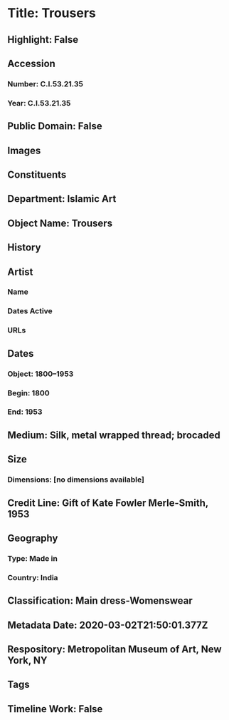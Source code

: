 # Title: Trousers
## Highlight: False
## Accession
### Number: C.I.53.21.35
### Year: C.I.53.21.35
## Public Domain: False
## Images
## Constituents
## Department: Islamic Art
## Object Name: Trousers
## History
## Artist
### Name
### Dates Active
### URLs
## Dates
### Object: 1800–1953
### Begin: 1800
### End: 1953
## Medium: Silk, metal wrapped thread; brocaded
## Size
### Dimensions: [no dimensions available]
## Credit Line: Gift of Kate Fowler Merle-Smith, 1953
## Geography
### Type: Made in
### Country: India
## Classification: Main dress-Womenswear
## Metadata Date: 2020-03-02T21:50:01.377Z
## Respository: Metropolitan Museum of Art, New York, NY
## Tags
## Timeline Work: False